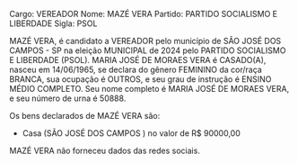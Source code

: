 Cargo: VEREADOR
Nome: MAZÉ VERA
Partido: PARTIDO SOCIALISMO E LIBERDADE
Sigla: PSOL

MAZÉ VERA, é candidato a VEREADOR pelo município de SÃO JOSÉ DOS CAMPOS - SP na eleição MUNICIPAL de 2024 pelo PARTIDO SOCIALISMO E LIBERDADE (PSOL).
MARIA JOSÉ DE MORAES VERA é CASADO(A), nasceu em 14/06/1965, se declara do gênero FEMININO da cor/raça BRANCA, sua ocupação é OUTROS, e seu grau de instrução é ENSINO MÉDIO COMPLETO.
Seu nome completo é MARIA JOSÉ DE MORAES VERA, e seu número de urna é 50888.

Os bens declarados de MAZÉ VERA são: 
- Casa (SÃO JOSÉ DOS CAMPOS ) no valor de R$ 90000,00

MAZÉ VERA não forneceu dados das redes sociais.